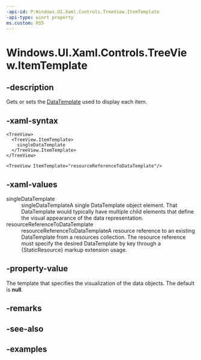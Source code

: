 ```yaml
---
-api-id: P:Windows.UI.Xaml.Controls.TreeView.ItemTemplate
-api-type: winrt property
ms.custom: RS5
---
```


<!-- Property syntax.
public DataTemplate ItemTemplate { get;  set; }
-->

# Windows.UI.Xaml.Controls.TreeView.ItemTemplate

## -description

Gets or sets the [DataTemplate](../windows.ui.xaml/datatemplate.md) used to display each item.

## -xaml-syntax

```xaml
<TreeView>
  <TreeView.ItemTemplate>
    singleDataTemplate
  </TreeView.ItemTemplate>
</TreeView>
```

```xaml
<TreeView ItemTemplate="resourceReferenceToDataTemplate"/>
```

## -xaml-values

<dl><dt>singleDataTemplate</dt><dd>singleDataTemplateA single DataTemplate object element. That DataTemplate would typically have multiple child elements that define the visual appearance of the data representation.</dd>
<dt>resourceReferenceToDataTemplate</dt><dd>resourceReferenceToDataTemplateA resource reference to an existing DataTemplate from a resources collection. The resource reference must specify the desired DataTemplate by key through a {StaticResource} markup extension usage.</dd>
</dl>

## -property-value

The template that specifies the visualization of the data objects. The default is **null**.

## -remarks

## -see-also

## -examples

